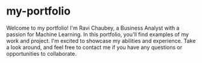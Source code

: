# my-portfolio
 Welcome to my portfolio! I'm Ravi Chaubey, a Business Analyst with a passion for Machine Learning. In this portfolio, you'll find examples of my work and project. I'm excited to showcase my abilities and experience. Take a look around, and feel free to contact me if you have any questions or opportunities to collaborate.
